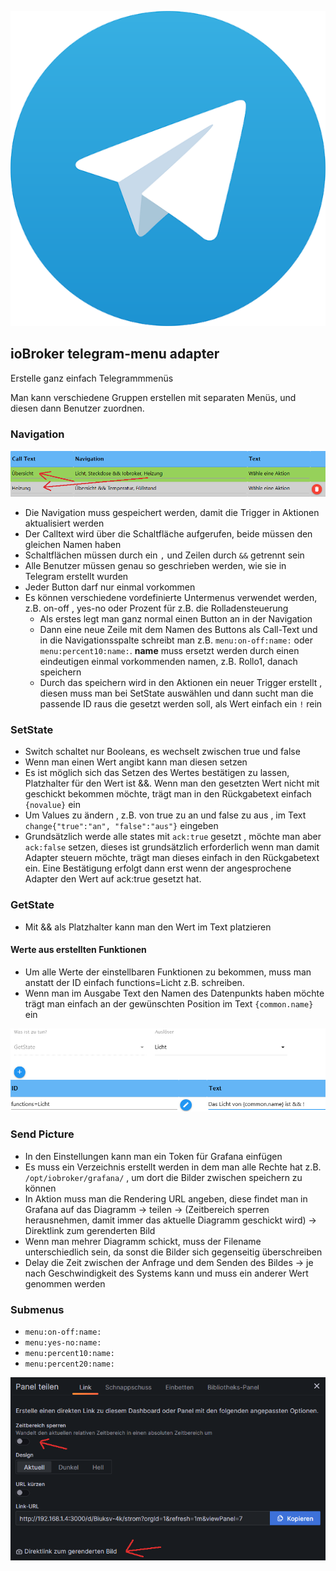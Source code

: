 ![Logo](../../admin/telegram-menu.png)

## ioBroker telegram-menu adapter

Erstelle ganz einfach Telegrammmenüs

Man kann verschiedene Gruppen erstellen mit separaten Menüs, und diesen dann Benutzer zuordnen.

### Navigation

![Navigation](../pic/nav.png)

-   Die Navigation muss gespeichert werden, damit die Trigger in Aktionen aktualisiert werden
-   Der Calltext wird über die Schaltfläche aufgerufen, beide müssen den gleichen Namen haben
-   Schaltflächen müssen durch ein `,` und Zeilen durch `&&` getrennt sein
-   Alle Benutzer müssen genau so geschrieben werden, wie sie in Telegram erstellt wurden
-   Jeder Button darf nur einmal vorkommen
-   Es können verschiedene vordefinierte Untermenus verwendet werden, z.B. on-off , yes-no oder Prozent für z.B. die Rolladensteuerung
    -   Als erstes legt man ganz normal einen Button an in der Navigation
    -   Dann eine neue Zeile mit dem Namen des Buttons als Call-Text und in die Navigationsspalte schreibt man z.B. `menu:on-off:name:` oder `menu:percent10:name:`. **name** muss ersetzt werden durch einen eindeutigen einmal vorkommenden namen, z.B. Rollo1, danach speichern
    -   Durch das speichern wird in den Aktionen ein neuer Trigger erstellt , diesen muss man bei SetState auswählen und dann sucht man die passende ID raus die gesetzt werden soll, als Wert einfach ein `!` rein

### SetState

-   Switch schaltet nur Booleans, es wechselt zwischen true und false
-   Wenn man einen Wert angibt kann man diesen setzen
-   Es ist möglich sich das Setzen des Wertes bestätigen zu lassen, Platzhalter für den Wert ist &&. Wenn man den gesetzten Wert nicht mit geschickt bekommen möchte, trägt man in den Rückgabetext einfach `{novalue}` ein
-   Um Values zu ändern , z.B. von true zu an und false zu aus , im Text `change{"true":"an", "false":"aus"}` eingeben
-   Grundsätzlich werde alle states mit `ack:true` gesetzt , möchte man aber `ack:false` setzen, dieses ist grundsätzlich erforderlich wenn man damit Adapter steuern möchte, trägt man dieses einfach in den Rückgabetext ein. Eine Bestätigung erfolgt dann erst wenn der angesprochene Adapter den Wert auf ack:true gesetzt hat.

### GetState

-   Mit && als Platzhalter kann man den Wert im Text platzieren

#### Werte aus erstellten Funktionen

-   Um alle Werte der einstellbaren Funktionen zu bekommen, muss man anstatt der ID einfach functions=Licht z.B. schreiben.
-   Wenn man im Ausgabe Text den Namen des Datenpunkts haben möchte trägt man einfach an der gewünschten Position im Text `{common.name}` ein

![functions](../pic/functions.png)

### Send Picture

-   In den Einstellungen kann man ein Token für Grafana einfügen
-   Es muss ein Verzeichnis erstellt werden in dem man alle Rechte hat z.B. `/opt/iobroker/grafana/` , um dort die Bilder zwischen speichern zu können
-   In Aktion muss man die Rendering URL angeben, diese findet man in Grafana auf das Diagramm -> teilen -> (Zeitbereich sperren herausnehmen, damit immer das aktuelle Diagramm geschickt wird) -> Direktlink zum gerenderten Bild
-   Wenn man mehrer Diagramm schickt, muss der Filename unterschiedlich sein, da sonst die Bilder sich gegenseitig überschreiben
-   Delay die Zeit zwischen der Anfrage und dem Senden des Bildes -> je nach Geschwindigkeit des Systems kann und muss ein anderer Wert genommen werden

### Submenus

-   `menu:on-off:name:`
-   `menu:yes-no:name:`
-   `menu:percent10:name:`
-   `menu:percent20:name:`

![Grafana](../pic/grafana.png)
